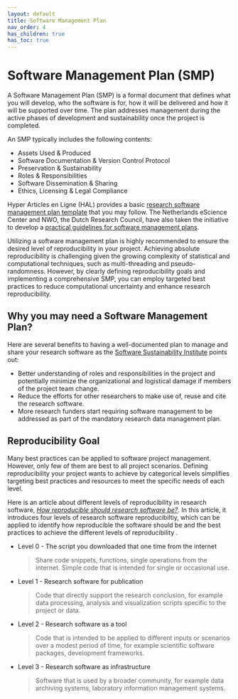 ```yaml
---
layout: default
title: Software Management Plan
nav_order: 4
has_children: true
has_toc: true
---
```


# Software Management Plan (SMP)

A Software Management Plan (SMP) is a formal document that defines what you will develop, who the software is for, how it will be delivered and how it will be supported over time. The plan addresses management during the active phases of development and sustainability once the project is completed.  

An SMP typically includes the following contents:  

- Assets Used & Produced
- Software Documentation & Version Control Protocol
- Preservation & Sustainability
- Roles & Responsibilities
- Software Dissemination & Sharing
- Ethics, Licensing & Legal Compliance

Hyper Articles en Ligne (HAL) provides a basic [research software management plan template](https://hal.science/hal-01802565) that you may follow. The Netherlands eScience Center and NWO, the Dutch Research Council, have also taken the initiative to develop a [practical guidelines for software management plans](https://zenodo.org/records/7185371).  

Utilizing a software management plan is highly recommended to ensure the desired level of reproducibility in your project. Achieving absolute reproducibility is challenging given the growing complexity of statistical and computational techniques, such as multi-threading and pseudo-randomness. However, by clearly defining reproducibility goals and implementing a comprehensive SMP, you can employ targeted best practices to reduce computational uncertainty and enhance research reproducibility.  

## Why you may need a Software Management Plan?

Here are several benefits to having a well-documented plan to manage and share your research software as the [Software Sustainability Institute](https://www.software.ac.uk/guide/writing-and-using-software-management-plan) points out:  

- Better understanding of roles and responsibilities in the project and potentially minimize the organizational and logistical damage if members of the project team change.  
- Reduce the efforts for other researchers to make use of, reuse and cite the research software.  
- More research funders start requiring software management to be addressed as part of the mandatory research data management plan.  

## Reproducibility Goal

Many best practices can be applied to software project management. However, only few of them are best to all project scenarios. Defining reproducibility your project wants to achieve by categorical levels simplifies targeting best practices and resources to meet the specific needs of each level.  

Here is an article about different levels of reproducibility in research software, [_How reproducible should research software be?_](https://zenodo.org/record/4761867). In this article, it introduces four levels of research software reproducibiltiy, which can be applied to identify how reproducible the software should be and the best practices to achieve the different levels of reproducibility .  

- Level 0 - The script you downloaded that one time from the internet
    > Share code snippets, functions, single operations from the internet. Simple code that is intended for single or occasional use.

- Level 1 - Research software for publication
    > Code that directly support the research conclusion, for example data processing, analysis and visualization scripts specific to the project or data.

- Level 2 - Research software as a tool
    > Code that is intended to be applied to different inputs or scenarios over a modest period of time, for example scientific software packages, development frameworks.

- Level 3 - Research software as infrastructure
    > Software that is used by a broader community, for example data archiving systems, laboratory information management systems.

